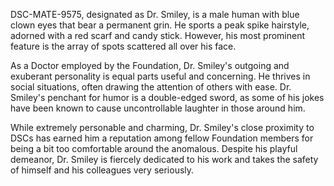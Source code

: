 DSC-MATE-9575, designated as Dr. Smiley, is a male human with blue clown eyes that bear a permanent grin. He sports a peak spike hairstyle, adorned with a red scarf and candy stick. However, his most prominent feature is the array of spots scattered all over his face.

As a Doctor employed by the Foundation, Dr. Smiley's outgoing and exuberant personality is equal parts useful and concerning. He thrives in social situations, often drawing the attention of others with ease. Dr. Smiley's penchant for humor is a double-edged sword, as some of his jokes have been known to cause uncontrollable laughter in those around him. 

While extremely personable and charming, Dr. Smiley's close proximity to DSCs has earned him a reputation among fellow Foundation members for being a bit too comfortable around the anomalous. Despite his playful demeanor, Dr. Smiley is fiercely dedicated to his work and takes the safety of himself and his colleagues very seriously.